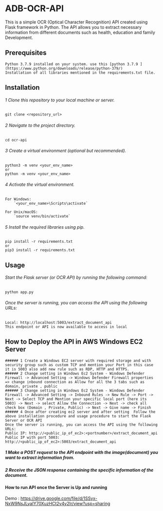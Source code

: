 # ADB-OCR-API
This is a simple OCR (Optical Character Recognition) API created using Flask framework in Python. The API allows you to extract necessary information from different documents such as health, education and family Development.

## **Prerequisites**
    Python 3.7.9 installed on your system. use this [python 3.7.9 ](https://www.python.org/downloads/release/python-379/)
    Installation of all libraries mentioned in the requirements.txt file.


## **Installation**
###### 1 Clone this repository to your local machine or server.
    git clone <repository_url>

###### 2 Navigate to the project directory.
    cd ocr-api

###### 3 Create a virtual environment (optional but recommended).
    python3 -m venv <your_env_name>
    or 
    python -m venv <your_env_name>
    
###### 4 Activate the virtual environment.
    For Windows:
        `<your_env_name>\Scripts\activate`
        
    For Unix/macOS:
        `source venv/bin/activate`
        
###### 5 Install the required libraries using pip.
    pip install -r requirements.txt
    or 
    pip3 install -r requirements.txt


## **Usage**
###### Start the Flask server (or OCR API) by running the following command:
    python app.py
    
###### Once the server is running, you can access the API using the following URLs:
    Local: http://localhost:5003/extract_document_api
    This endpoint or API is now available to access in local


## **How to Deploy the API in AWS Windows EC2 Server**
    ###### 1 Create a Windows EC2 server with required storage and with security group such as custom TCP and mention your Port in this case it is 5003 also add new rule such as RDP, HTTP and HTTPS.
    ###### 2 Change setting in Windows Ec2 System - Windows Defender Firewall -> Advanced Setting -> Windows Defender Firewall properties => change inbound connection as Allow for all the 3 tabs such as domain, private , public
    ###### 3 Change setting in Windows Ec2 System - Windows Defender Firewall -> Advanced Setting -> Inbound Rules -> New Rule -> Port -> Next -> Select TCP and Mention your specific local port (here its 5003) -> Next -> select Allow the Connection -> Next -> check all check box (Domain , Private, Public) -> Next -> Give name -> Finish
    ###### 4 Once after creating ec2 server and after setting  Follow the above installation procedure and usage procedure to start the Flask Server or OCR API
    Once the server is running, you can access the API using the following URLs:
    Public IP: http://<public_ip_of_ec2>:<portnumber>/extract_document_api
    Public IP with port 5003: http://<public_ip_of_ec2>:5003/extract_document_api


##### 1 Make a POST request to the API endpoint with the image(document) you want to extract information from.
##### 2 Receive the JSON response containing the specific information of the document.


#### **How to run API once the Server is Up and running**
Demo : https://drive.google.com/file/d/1SSyx-NxW9NsJLyaIY70XuzHCt2v4y2Ir/view?usp=sharing 
    
    
    
    
